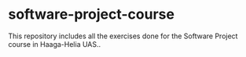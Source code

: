 # software-project-course
This repository includes all the exercises done for the Software Project course in Haaga-Helia UAS..
